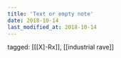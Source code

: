 ```yaml
---
title: 'Text or empty note'
date: 2018-10-14
last_modified_at: 2018-10-14
---
```

tagged: [[[X]-Rx]], [[industrial rave]]
<iframe frameborder="0" height="1" id="ga_target" scrolling="no" style="background-color:transparent; overflow:hidden; position:absolute; top:0; left:0; z-index:9999;" width="1"></iframe>
